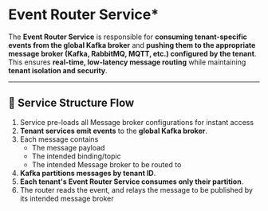 # Event Router Service\*

The **Event Router Service** is responsible for **consuming tenant-specific events from the global Kafka broker** and **pushing them to the appropriate message broker (Kafka, RabbitMQ, MQTT, etc.) configured by the tenant**. This ensures **real-time, low-latency message routing** while maintaining **tenant isolation and security**.

---

## **📜 Service Structure Flow**

1. Service pre-loads all Message broker configurations for instant access
2. **Tenant services emit events** to the **global Kafka broker**.
3. Each message contains
    - The message payload
    - The intended binding/topic
    - The intended Message broker to be routed to
4. **Kafka partitions messages by tenant ID**.
5. **Each tenant's Event Router Service consumes only their partition**.
6. The router reads the event, and relays the message to be published by its intended message broker
